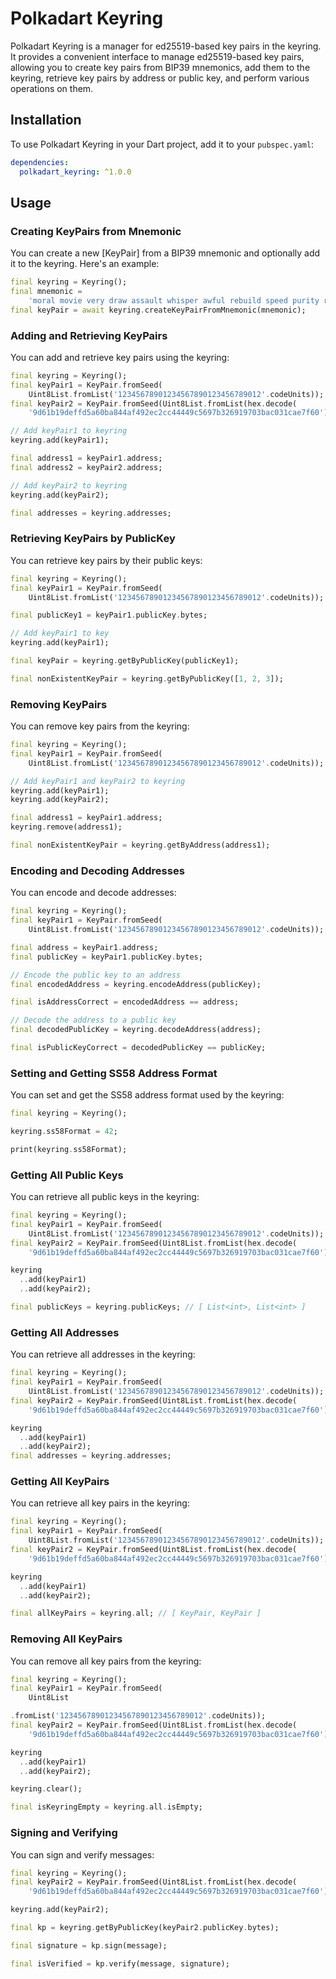# Polkadart Keyring

Polkadart Keyring is a manager for ed25519-based key pairs in the keyring. It provides a convenient interface to manage ed25519-based key pairs, allowing you to create key pairs from BIP39 mnemonics, add them to the keyring, retrieve key pairs by address or public key, and perform various operations on them.

## Installation

To use Polkadart Keyring in your Dart project, add it to your `pubspec.yaml`:

```yaml
dependencies:
  polkadart_keyring: ^1.0.0
```

## Usage

### Creating KeyPairs from Mnemonic

You can create a new [KeyPair] from a BIP39 mnemonic and optionally add it to the keyring. Here's an example:

```dart
final keyring = Keyring();
final mnemonic =
    'moral movie very draw assault whisper awful rebuild speed purity repeat card';
final keyPair = await keyring.createKeyPairFromMnemonic(mnemonic);
```

### Adding and Retrieving KeyPairs

You can add and retrieve key pairs using the keyring:

```dart
final keyring = Keyring();
final keyPair1 = KeyPair.fromSeed(
    Uint8List.fromList('12345678901234567890123456789012'.codeUnits));
final keyPair2 = KeyPair.fromSeed(Uint8List.fromList(hex.decode(
    '9d61b19deffd5a60ba844af492ec2cc44449c5697b326919703bac031cae7f60'));

// Add keyPair1 to keyring
keyring.add(keyPair1);

final address1 = keyPair1.address;
final address2 = keyPair2.address;

// Add keyPair2 to keyring
keyring.add(keyPair2);

final addresses = keyring.addresses;
```

### Retrieving KeyPairs by PublicKey

You can retrieve key pairs by their public keys:

```dart
final keyring = Keyring();
final keyPair1 = KeyPair.fromSeed(
    Uint8List.fromList('12345678901234567890123456789012'.codeUnits));

final publicKey1 = keyPair1.publicKey.bytes;

// Add keyPair1 to key
keyring.add(keyPair1);

final keyPair = keyring.getByPublicKey(publicKey1);

final nonExistentKeyPair = keyring.getByPublicKey([1, 2, 3]);
```

### Removing KeyPairs

You can remove key pairs from the keyring:

```dart
final keyring = Keyring();
final keyPair1 = KeyPair.fromSeed(
    Uint8List.fromList('12345678901234567890123456789012'.codeUnits));

// Add keyPair1 and keyPair2 to keyring
keyring.add(keyPair1);
keyring.add(keyPair2);

final address1 = keyPair1.address;
keyring.remove(address1);

final nonExistentKeyPair = keyring.getByAddress(address1);
```

### Encoding and Decoding Addresses

You can encode and decode addresses:

```dart
final keyring = Keyring();
final keyPair1 = KeyPair.fromSeed(
    Uint8List.fromList('12345678901234567890123456789012'.codeUnits));

final address = keyPair1.address;
final publicKey = keyPair1.publicKey.bytes;

// Encode the public key to an address
final encodedAddress = keyring.encodeAddress(publicKey);

final isAddressCorrect = encodedAddress == address;

// Decode the address to a public key
final decodedPublicKey = keyring.decodeAddress(address);

final isPublicKeyCorrect = decodedPublicKey == publicKey;
```

### Setting and Getting SS58 Address Format

You can set and get the SS58 address format used by the keyring:

```dart
final keyring = Keyring();

keyring.ss58Format = 42;

print(keyring.ss58Format);
```

### Getting All Public Keys

You can retrieve all public keys in the keyring:

```dart
final keyring = Keyring();
final keyPair1 = KeyPair.fromSeed(
    Uint8List.fromList('12345678901234567890123456789012'.codeUnits));
final keyPair2 = KeyPair.fromSeed(Uint8List.fromList(hex.decode(
    '9d61b19deffd5a60ba844af492ec2cc44449c5697b326919703bac031cae7f60'));

keyring
  ..add(keyPair1)
  ..add(keyPair2);

final publicKeys = keyring.publicKeys; // [ List<int>, List<int> ]
```

### Getting All Addresses

You can retrieve all addresses in the keyring:

```dart
final keyring = Keyring();
final keyPair1 = KeyPair.fromSeed(
    Uint8List.fromList('12345678901234567890123456789012'.codeUnits));
final keyPair2 = KeyPair.fromSeed(Uint8List.fromList(hex.decode(
    '9d61b19deffd5a60ba844af492ec2cc44449c5697b326919703bac031cae7f60'));

keyring
  ..add(keyPair1)
  ..add(keyPair2);
final addresses = keyring.addresses;
```

### Getting All KeyPairs

You can retrieve all key pairs in the keyring:

```dart
final keyring = Keyring();
final keyPair1 = KeyPair.fromSeed(
    Uint8List.fromList('12345678901234567890123456789012'.codeUnits));
final keyPair2 = KeyPair.fromSeed(Uint8List.fromList(hex.decode(
    '9d61b19deffd5a60ba844af492ec2cc44449c5697b326919703bac031cae7f60'));

keyring
  ..add(keyPair1)
  ..add(keyPair2);

final allKeyPairs = keyring.all; // [ KeyPair, KeyPair ]
```

### Removing All KeyPairs

You can remove all key pairs from the keyring:

```dart
final keyring = Keyring();
final keyPair1 = KeyPair.fromSeed(
    Uint8List

.fromList('12345678901234567890123456789012'.codeUnits));
final keyPair2 = KeyPair.fromSeed(Uint8List.fromList(hex.decode(
    '9d61b19deffd5a60ba844af492ec2cc44449c5697b326919703bac031cae7f60'));

keyring
  ..add(keyPair1)
  ..add(keyPair2);

keyring.clear();

final isKeyringEmpty = keyring.all.isEmpty;
```

### Signing and Verifying

You can sign and verify messages:

```dart
final keyring = Keyring();
final keyPair2 = KeyPair.fromSeed(Uint8List.fromList(hex.decode(
    '9d61b19deffd5a60ba844af492ec2cc44449c5697b326919703bac031cae7f60'));

keyring.add(keyPair2);

final kp = keyring.getByPublicKey(keyPair2.publicKey.bytes);

final signature = kp.sign(message);

final isVerified = kp.verify(message, signature);
```

